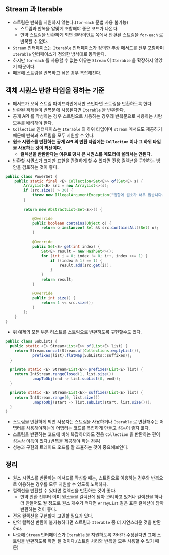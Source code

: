 ## Stream 과 Iterable
- 스트림은 반복을 지원하지 않는다.(`for-each` 문법 사용 불가능)
  - 스트림과 반복을 알맞게 조합해야 좋은 코드가 나온다.
  - 만약 스트림을 반환하게 되면 클라이언트 쪽에서 반환된 스트림을 `for-each` 로 반복할 수 없다.
- `Stream` 인터페이스는 `Iterable` 인터페이스가 정의한 추상 메서드를 전부 포함하며 `Iterable` 인터페이스가 정의한 방식대로 동작한다.
- 하지만 `for-each` 를 사용할 수 없는 이유는 `Stream` 이 `Iterable` 을 확장하지 않았기 때문이다.
- 때문에 스트림을 반복하고 싶은 경우 복잡해진다.

## 객체 시퀀스 반환 타입을 정하는 기준
- 메서드가 오직 스트림 파이프라인에서만 쓰인다면 스트림을 반환하도록 한다.
- 반환된 객체들이 반복문에 사용된다면 `Iterable` 을 반환한다.
- 공개 API 를 작성하는 경우 스트림으로 사용하는 경우와 반복문으로 사용하는 사람 모두를 배려해야 한다.
- `Collection` 인터페이스는 `Iterable` 의 하위 타입이며 `stream` 메서드도 제공하기 때문에 반복과 스트림을 모두 지원할 수 있다.
- **원소 시퀀스를 반환하는 공개 API 의 반환 타입에는 `Collection` 이나 그 하위 타입을 사용하는 것이 최선이다.**
  - **컬렉션을 반환한다는 이유로 덩치 큰 시퀀스를 메모리에 올려서는 안된다.**
- 반환할 시퀀스가 크지만 표현을 간결하게 할 수 있다면 전용 컬렉션을 구현하는 방안을 검토하는 것이 좋다.
```java
public class PowerSet {
    public static final <E> Collection<Set<E>> of(Set<E> s) {
        ArrayList<E> src = new ArrayList<>(s);
        if (src.size() > 30) {
            throw new IllegalArgumentException("집합에 원소가 너무 많습니다.");
        }
        
        return new AbstractList<Set<E>>() {

            @Override
            public boolean contains(Object o) {
                return o instanceof Set && src.containsAll((Set) o);
            }

            @Override
            public Set<E> get(int index) {
                Set<E> result = new HashSet<>();
                for (int i = 0; index != 0; i++, index >>= 1) {
                    if ((index & 1) == 1) {
                        result.add(src.get(i));
                    }
                }
                return result;
            }

            @Override
            public int size() {
                return 1 << src.size();
            }
        };
    }
}
```
- 위 예제의 모든 부분 리스트를 스트림으로 반환하도록 구현할수도 있다.
```java
public class SubLists {
  public static <E> Stream<List<E>> of(List<E> list) {
    return Stream.concat(Stream.of(Collections.emptyList()),
            prefixes(list).flatMap(SubLists::suffixes));
  }

  private static <E> Stream<List<E>> prefixes(List<E> list) {
    return IntStream.rangeClosed(1, list.size())
            .mapToObj(end -> list.subList(0, end));
  }

  private static <E> Stream<List<E>> suffixes(List<E> list) {
    return IntStream.range(0, list.size())
            .mapToObj(start -> list.subList(start, list.size()));
  }
}
```
- 스트림을 반환하게 되면 사용자는 스트림을 사용하거나 `Iterable` 로 변환해주는 어댑터를 사용해야하는데 어댑터는 코드를 복잡하게 만들고 성능이 좋지 않다.
- 스트림을 반환하는 코드에 비해 복잡하더라도 전용 `Collection` 을 반환하는 편이 성능상 이득이 있다.(반복을 제공해야 하는 경우)
- 성능과 구현의 트레이드 오프를 잘 조율하는 것이 중요해보인다.

## 정리
- 원소 시퀀스를 반환하는 메서드를 작성할 때는, 스트림으로 이용하는 경우와 반복으로 이용하는 경우를 모두 지원할 수 있도록 노력하자.
- 컬렉션을 반환할 수 있다면 컬렉션을 반환하는 것이 좋다.
  - 만약 반환 전부터 이미 원소들을 컬렉션에 담아 관리하고 있거나 컬렉션을 하나 더 만들어도 될 정도로 원소 개수가 적다면 `ArrayList` 같은 표준 컬렉션에 담아 반환하는 것이 좋다.
- 전용 컬렉션을 구현할지 고민할 필요가 있다.
- 만약 컬렉션 반환이 불가능하다면 스트림과 `Iterable` 중 더 자연스러운 것을 반환하라.
- 나중에 `Stream` 인터페이스가 `Iterable` 을 지원하도록 자바가 수정된다면 그때 스트림을 반환하도록 하면 될 것이다.(스트림 처리와 반복을 모두 사용할 수 있기 때문)
